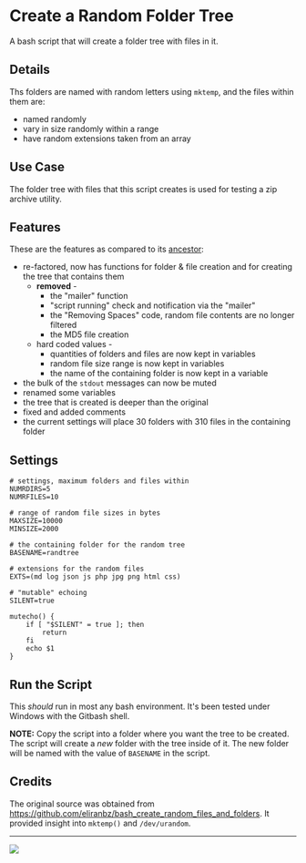 # Create a Random Folder Tree

A bash script that will create a folder tree with files in it.

## Details

Ths folders are named with random letters using `mktemp`, and the files within them are: 
  * named randomly
  * vary in size randomly within a range
  * have random extensions taken from an array

## Use Case

The folder tree with files that this script creates is used for testing a zip archive utility.

## Features

These are the features as compared to its [ancestor](https://github.com/eliranbz/bash_create_random_files_and_folders):
* re-factored, now has functions for folder & file creation and for creating the tree that contains them
  * **removed** - 
    * the "mailer" function
    * "script running" check and notification via the "mailer"
    * the "Removing Spaces" code, random file contents are no longer filtered
    * the MD5 file creation
  * hard coded values -  
    * quantities of folders and files are now kept in variables
    * random file size range is now kept in variables
    * the name of the containing folder is now kept in a variable
* the bulk of the `stdout` messages can now be muted
* renamed some variables
* the tree that is created is deeper than the original
* fixed and added comments
* the current settings will place 30 folders with 310 files in the containing folder

## Settings

```
# settings, maximum folders and files within
NUMRDIRS=5
NUMRFILES=10

# range of random file sizes in bytes
MAXSIZE=10000
MINSIZE=2000

# the containing folder for the random tree
BASENAME=randtree

# extensions for the random files
EXTS=(md log json js php jpg png html css)
```

```
# "mutable" echoing
SILENT=true

mutecho() {
    if [ "$SILENT" = true ]; then
        return
    fi
    echo $1
}
```

## Run the Script

This *should* run in most any bash environment. It's been tested under Windows with the Gitbash shell.

**NOTE:** Copy the script into a folder where you want the tree to be created. The script will create a *new* folder with the tree inside of it. The new folder will be named with the value of `BASENAME` in the script.

## Credits

The original source was obtained from https://github.com/eliranbz/bash_create_random_files_and_folders. It provided insight into `mktemp()` and `/dev/urandom`.

---
<img src="http://webexperiment.info/extcounter/mdcount.php?id=bash-random_folder_tree">
